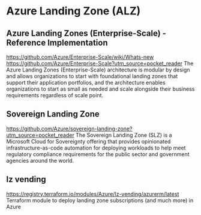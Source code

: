 # Azure Landing Zone (ALZ)

## Azure Landing Zones (Enterprise-Scale) - Reference Implementation
https://github.com/Azure/Enterprise-Scale/wiki/Whats-new
https://github.com/Azure/Enterprise-Scale?utm_source=pocket_reader
The Azure Landing Zones (Enterprise-Scale) architecture is modular by design and allows organizations to start with foundational landing zones that support their application portfolios, and the architecture enables organizations to start as small as needed and scale alongside their business requirements regardless of scale point.

## Sovereign Landing Zone
https://github.com/Azure/sovereign-landing-zone?utm_source=pocket_reader
The Sovereign Landing Zone (SLZ) is a Microsoft Cloud for Sovereignty offering that provides opinionated infrastructure-as-code automation for deploying workloads to help meet regulatory compliance requirements for the public sector and government agencies around the world.

## lz vending
https://registry.terraform.io/modules/Azure/lz-vending/azurerm/latest
Terraform module to deploy landing zone subscriptions (and much more) in Azure

